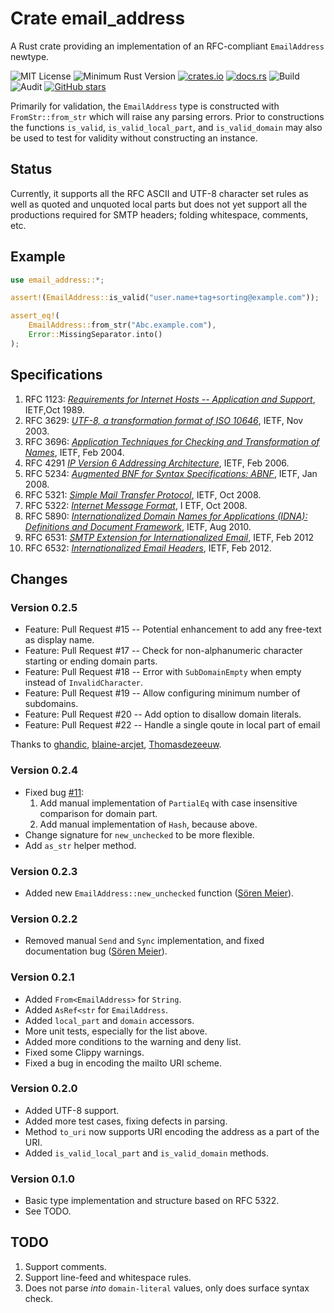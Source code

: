 # Crate email_address

A Rust crate providing an implementation of an RFC-compliant `EmailAddress` newtype. 

![MIT License](https://img.shields.io/badge/license-mit-118811.svg)
![Minimum Rust Version](https://img.shields.io/badge/Min%20Rust-1.40-green.svg)
[![crates.io](https://img.shields.io/crates/v/email_address.svg)](https://crates.io/crates/email_address)
[![docs.rs](https://docs.rs/email_address/badge.svg)](https://docs.rs/email_address)
![Build](https://github.com/johnstonskj/rust-email_address/workflows/Rust/badge.svg)
![Audit](https://github.com/johnstonskj/rust-email_address/workflows/Security%20audit/badge.svg)
[![GitHub stars](https://img.shields.io/github/stars/johnstonskj/rust-email_address.svg)](https://github.com/johnstonskj/rust-email_address/stargazers)

Primarily for validation, the `EmailAddress` type is constructed with
`FromStr::from_str` which will raise any parsing errors. Prior to constructions
the functions `is_valid`, `is_valid_local_part`, and `is_valid_domain` may also be
used to test for validity without constructing an instance.

## Status

Currently, it supports all the RFC ASCII and UTF-8 character set rules as well
as quoted and unquoted local parts but does not yet support all the productions
required for SMTP headers; folding whitespace, comments, etc.

## Example

```rust
use email_address::*;

assert!(EmailAddress::is_valid("user.name+tag+sorting@example.com"));

assert_eq!(
    EmailAddress::from_str("Abc.example.com"),
    Error::MissingSeparator.into()
);
```

## Specifications

1. RFC 1123: [_Requirements for Internet Hosts -- Application and Support_](https://tools.ietf.org/html/rfc1123),
   IETF,Oct 1989.
1. RFC 3629: [_UTF-8, a transformation format of ISO 10646_](https://tools.ietf.org/html/rfc3629),
   IETF, Nov 2003.
1. RFC 3696: [_Application Techniques for Checking and Transformation of
   Names_](https://tools.ietf.org/html/rfc3696), IETF, Feb 2004.
1. RFC 4291 [_IP Version 6 Addressing Architecture_](https://tools.ietf.org/html/rfc4291),
   IETF, Feb 2006.
1. RFC 5234: [_Augmented BNF for Syntax Specifications: ABNF_](https://tools.ietf.org/html/rfc5234),
   IETF, Jan 2008.
1. RFC 5321: [_Simple Mail Transfer Protocol_](https://tools.ietf.org/html/rfc5321),
   IETF, Oct 2008.
1. RFC 5322: [_Internet Message Format_](https://tools.ietf.org/html/rfc5322), I
   ETF, Oct 2008.
1. RFC 5890: [_Internationalized Domain Names for Applications (IDNA): Definitions
   and Document Framework_](https://tools.ietf.org/html/rfc5890), IETF, Aug 2010.
1. RFC 6531: [_SMTP Extension for Internationalized Email_](https://tools.ietf.org/html/rfc6531),
   IETF, Feb 2012
1. RFC 6532: [_Internationalized Email Headers_](https://tools.ietf.org/html/rfc6532),
   IETF, Feb 2012.

## Changes

### Version 0.2.5

* Feature: Pull Request #15 -- Potential enhancement to add any free-text as
  display name.
* Feature: Pull Request #17 -- Check for non-alphanumeric character starting or
  ending domain parts.
* Feature: Pull Request #18 -- Error with `SubDomainEmpty` when empty instead of
  `InvalidCharacter`.
* Feature: Pull Request #19 -- Allow configuring minimum number of subdomains.
* Feature: Pull Request #20 -- Add option to disallow domain literals.
* Feature: Pull Request #22 -- Handle a single qoute in local part of email

Thanks to [ghandic](https://github.com/ghandic), [blaine-arcjet](https://github.com/blaine-arcjet),
[Thomasdezeeuw](https://github.com/Thomasdezeeuw).

### Version 0.2.4

* Fixed bug [#11](https://github.com/johnstonskj/rust-email_address/issues/11):
  1. Add manual implementation of `PartialEq` with case insensitive comparison for
     domain part.
  2. Add manual implementation of `Hash`, because above.
* Change signature for `new_unchecked` to be more flexible.
* Add `as_str` helper method.

### Version 0.2.3

* Added new `EmailAddress::new_unchecked` function ([Sören Meier](https://github.com/soerenmeier)).

### Version 0.2.2

* Removed manual `Send` and `Sync` implementation, and fixed documentation bug
  ([Sören Meier](https://github.com/soerenmeier)).

### Version 0.2.1

* Added `From<EmailAddress>` for `String`.
* Added `AsRef<str` for `EmailAddress`.
* Added `local_part` and `domain` accessors.
* More unit tests, especially for the list above.
* Added more conditions to the warning and deny list.
* Fixed some Clippy warnings.
* Fixed a bug in encoding the mailto URI scheme.

### Version 0.2.0

* Added UTF-8 support.
* Added more test cases, fixing defects in parsing.
* Method `to_uri` now supports URI encoding the address as a part of the URI.
* Added `is_valid_local_part` and `is_valid_domain` methods.

### Version 0.1.0

* Basic type implementation and structure based on RFC 5322.
* See TODO.

## TODO

1. Support comments.
1. Support line-feed and whitespace rules.
1. Does not parse _into_ `domain-literal` values, only does surface syntax check.
